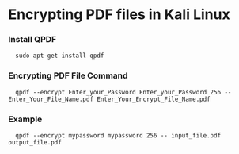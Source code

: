 # Encrypting PDF files in Kali Linux

### Install QPDF

      sudo apt-get install qpdf

### Encrypting PDF File Command

      qpdf --encrypt Enter_your_Password Enter_your_Password 256 -- Enter_Your_File_Name.pdf Enter_Your_Encrypt_File_Name.pdf

### Example

      qpdf --encrypt mypassword mypassword 256 -- input_file.pdf output_file.pdf
      
